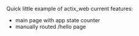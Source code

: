 Quick little example of actix_web
current features:
  - main page with app state counter
  - manually routed /hello page
